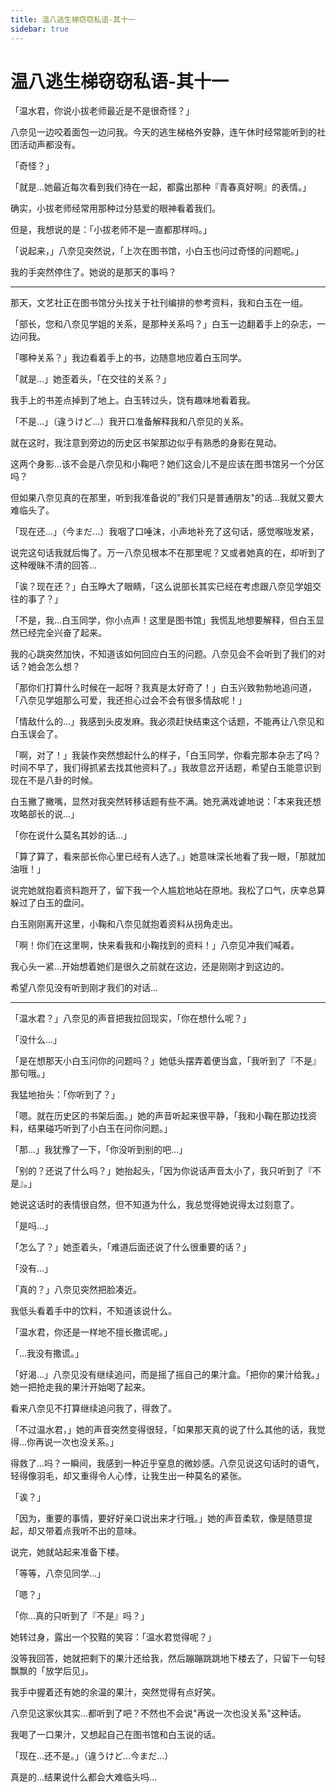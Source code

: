 ```yaml
---
title: 温八逃生梯窃窃私语-其十一
sidebar: true
---
```


# 温八逃生梯窃窃私语-其十一

<ClientOnly>
<title-pv/>
</ClientOnly>

「温水君，你说小拔老师最近是不是很奇怪？」

八奈见一边咬着面包一边问我。今天的逃生梯格外安静，连午休时经常能听到的社团活动声都没有。

「奇怪？」

「就是...她最近每次看到我们待在一起，都露出那种『青春真好啊』的表情。」

确实，小拔老师经常用那种过分慈爱的眼神看着我们。

但是，我想说的是：「小拔老师不是一直都那样吗。」

「说起来，」八奈见突然说，「上次在图书馆，小白玉也问过奇怪的问题呢。」

我的手突然停住了。她说的是那天的事吗？

---

那天，文艺社正在图书馆分头找关于社刊编排的参考资料，我和白玉在一组。

「部长，您和八奈见学姐的关系，是那种关系吗？」白玉一边翻着手上的杂志，一边问我。

「哪种关系？」我边看着手上的书，边随意地应着白玉同学。

「就是...」她歪着头，「在交往的关系？」

我手上的书差点掉到了地上。白玉转过头，饶有趣味地看着我。

「不是...」（違うけど…）我开口准备解释我和八奈见的关系。

就在这时，我注意到旁边的历史区书架那边似乎有熟悉的身影在晃动。

这两个身影...该不会是八奈见和小鞠吧？她们这会儿不是应该在图书馆另一个分区吗？

但如果八奈见真的在那里，听到我准备说的"我们只是普通朋友"的话...我就又要大难临头了。

「现在还...」（今まだ...）我咽了口唾沫，小声地补充了这句话，感觉喉咙发紧，

说完这句话我就后悔了。万一八奈见根本不在那里呢？又或者她真的在，却听到了这种暧昧不清的回答...

「诶？现在还？」白玉睁大了眼睛，「这么说部长其实已经在考虑跟八奈见学姐交往的事了？」

「不是，我...白玉同学，你小点声！这里是图书馆」我慌乱地想要解释，但白玉显然已经完全兴奋了起来。

我的心跳突然加快，不知道该如何回应白玉的问题。八奈见会不会听到了我们的对话？她会怎么想？

「那你们打算什么时候在一起呀？我真是太好奇了！」白玉兴致勃勃地追问道，「八奈见学姐那么可爱，我还担心过会不会有很多情敌呢！」

「情敌什么的...」我感到头皮发麻。我必须赶快结束这个话题，不能再让八奈见和白玉误会了。

「啊，对了！」我装作突然想起什么的样子，「白玉同学，你看完那本杂志了吗？时间不早了，我们得抓紧去找其他资料了。」我故意岔开话题，希望白玉能意识到现在不是八卦的时候。

白玉撇了撇嘴，显然对我突然转移话题有些不满。她充满戏谑地说：「本来我还想攻略部长的说...」

「你在说什么莫名其妙的话...」

「算了算了，看来部长你心里已经有人选了。」她意味深长地看了我一眼，「那就加油哦！」

说完她就抱着资料跑开了，留下我一个人尴尬地站在原地。我松了口气，庆幸总算躲过了白玉的盘问。

白玉刚刚离开这里，小鞠和八奈见就抱着资料从拐角走出。

「啊！你们在这里啊，快来看我和小鞠找到的资料！」八奈见冲我们喊着。

我心头一紧...开始想着她们是很久之前就在这边，还是刚刚才到这边的。

希望八奈见没有听到刚才我们的对话...

---

「温水君？」八奈见的声音把我拉回现实，「你在想什么呢？」

「没什么...」

「是在想那天小白玉问你的问题吗？」她低头摆弄着便当盒，「我听到了『不是』那句哦。」

我猛地抬头：「你听到了？」

「嗯。就在历史区的书架后面。」她的声音听起来很平静，「我和小鞠在那边找资料，结果碰巧听到了小白玉在问你问题。」

「那...」我犹豫了一下，「你没听到别的吧...」

「别的？还说了什么吗？」她抬起头，「因为你说话声音太小了，我只听到了『不是』。」

她说这话时的表情很自然，但不知道为什么，我总觉得她说得太过刻意了。

「是吗...」

「怎么了？」她歪着头，「难道后面还说了什么很重要的话？」

「没有...」

「真的？」八奈见突然把脸凑近。

我低头看着手中的饮料，不知道该说什么。

「温水君，你还是一样地不擅长撒谎呢。」

「...我没有撒谎。」

「好渴...」八奈见没有继续追问，而是摇了摇自己的果汁盒。「把你的果汁给我。」她一把抢走我的果汁开始喝了起来。

看来八奈见不打算继续追问我了，得救了。

「不过温水君，」她的声音突然变得很轻，「如果那天真的说了什么其他的话，我觉得...你再说一次也没关系。」

得救了...吗？一瞬间，我感到一种近乎窒息的微妙感。八奈见说这句话时的语气，轻得像羽毛，却又重得令人心悸，让我生出一种莫名的紧张。

「诶？」

「因为，重要的事情，要好好亲口说出来才行哦。」她的声音柔软，像是随意提起，却又带着点我听不出的意味。

说完，她就站起来准备下楼。

「等等，八奈见同学...」

「嗯？」

「你...真的只听到了『不是』吗？」

她转过身，露出一个狡黠的笑容：「温水君觉得呢？」

没等我回答，她就把剩下的果汁还给我，然后蹦蹦跳跳地下楼去了，只留下一句轻飘飘的「放学后见」。

我手中握着还有她的余温的果汁，突然觉得有点好笑。

八奈见这家伙其实...都听到了吧？不然也不会说"再说一次也没关系"这种话。

我喝了一口果汁，又想起自己在图书馆和白玉说的话。

「现在...还不是。」（違うけど…今まだ...）

真是的...结果说什么都会大难临头吗...

<ClientOnly>
  <leave/>
</ClientOnly/>